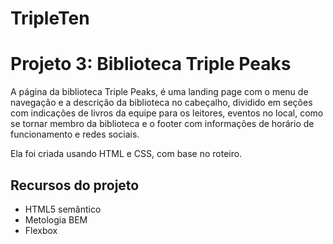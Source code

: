 # TripleTen

# Projeto 3: Biblioteca Triple Peaks

A página da biblioteca Triple Peaks, é uma landing page com o menu de navegação e a descrição da biblioteca no cabeçalho, dividido em seções com indicações de livros da equipe para os leitores, eventos no local, como se tornar membro da biblioteca e o footer com informações de horário de funcionamento e redes sociais.

Ela foi criada usando HTML e CSS, com base no roteiro.

## Recursos do projeto

- HTML5 semântico
- Metologia BEM
- Flexbox
